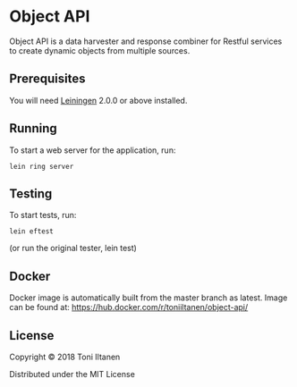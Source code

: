 # Object API

Object API is a data harvester and response combiner for Restful services to create dynamic objects from multiple sources.

## Prerequisites

You will need [Leiningen][] 2.0.0 or above installed.

[leiningen]: https://github.com/technomancy/leiningen

## Running

To start a web server for the application, run:

    lein ring server

## Testing

To start tests, run:

    lein eftest

(or run the original tester, lein test)

## Docker

Docker image is automatically built from the master branch as latest. 
Image can be found at: https://hub.docker.com/r/toniiltanen/object-api/

## License

Copyright © 2018 Toni Iltanen

Distributed under the MIT License
